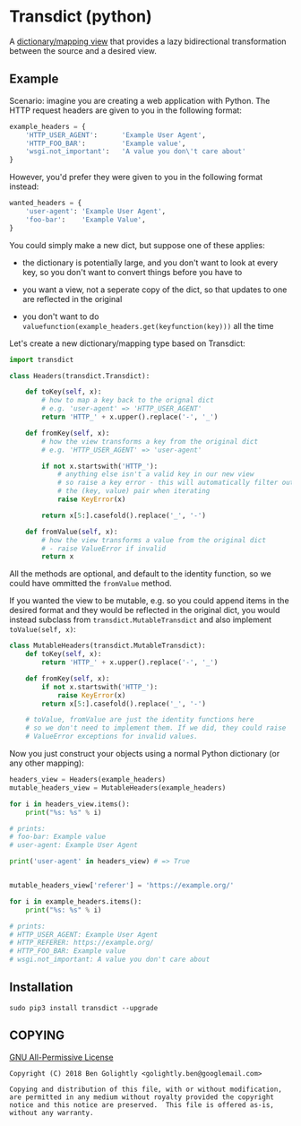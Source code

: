 Transdict (python)
==============

A [dictionary/mapping view](https://docs.python.org/3/library/stdtypes.html#dictionary-view-objects)
that provides a lazy bidirectional transformation between the source and a desired view.

Example
-------

Scenario: imagine you are creating a web application with Python. The HTTP
request headers are given to you in the following format:

```python
example_headers = {
    'HTTP_USER_AGENT':      'Example User Agent',
    'HTTP_FOO_BAR':         'Example value',
    'wsgi.not_important':   'A value you don\'t care about'
}
```


However, you'd prefer they were given to you in the following format instead:

```python
wanted_headers = {
    'user-agent': 'Example User Agent',
    'foo-bar':    'Example Value',
}
```

You could simply make a new dict, but suppose one of these applies:

* the dictionary is potentially large, and you don't want to look at every
key, so you don't want to convert things before you have to

* you want a view, not a seperate copy of the dict, so that updates to
one are reflected in the original

* you don't want to do `valuefunction(example_headers.get(keyfunction(key)))`
all the time


Let's create a new dictionary/mapping type based on Transdict:

```python
import transdict

class Headers(transdict.Transdict):

    def toKey(self, x):
        # how to map a key back to the orignal dict
        # e.g. 'user-agent' => 'HTTP_USER_AGENT'
        return 'HTTP_' + x.upper().replace('-', '_')

    def fromKey(self, x):
        # how the view transforms a key from the original dict
        # e.g. 'HTTP_USER_AGENT' => 'user-agent'

        if not x.startswith('HTTP_'):
            # anything else isn't a valid key in our new view
            # so raise a key error - this will automatically filter out
            # the (key, value) pair when iterating
            raise KeyError(x)

        return x[5:].casefold().replace('_', '-')

    def fromValue(self, x):
        # how the view transforms a value from the original dict
        # - raise ValueError if invalid
        return x
```

All the methods are optional, and default to the identity function, so
we could have ommitted the `fromValue` method.

If you wanted the view to be mutable, e.g. so you could append items in
the desired format and they would be reflected in the original dict,
you would instead subclass from `transdict.MutableTransdict` and also implement
`toValue(self, x)`:


```python
class MutableHeaders(transdict.MutableTransdict):
    def toKey(self, x):
        return 'HTTP_' + x.upper().replace('-', '_')

    def fromKey(self, x):
        if not x.startswith('HTTP_'):
            raise KeyError(x)
        return x[5:].casefold().replace('_', '-')

    # toValue, fromValue are just the identity functions here
    # so we don't need to implement them. If we did, they could raise
    # ValueError exceptions for invalid values.

```


Now you just construct your objects using a normal Python dictionary (or
any other mapping):

```python
headers_view = Headers(example_headers)
mutable_headers_view = MutableHeaders(example_headers)

for i in headers_view.items():
    print("%s: %s" % i)

# prints:
# foo-bar: Example value
# user-agent: Example User Agent

print('user-agent' in headers_view) # => True


mutable_headers_view['referer'] = 'https://example.org/'

for i in example_headers.items():
    print("%s: %s" % i)

# prints:
# HTTP_USER_AGENT: Example User Agent
# HTTP_REFERER: https://example.org/
# HTTP_FOO_BAR: Example value
# wsgi.not_important: A value you don't care about
```

Installation
------------

`sudo pip3 install transdict --upgrade`



COPYING
-------

[GNU All-Permissive License](https://www.gnu.org/licenses/license-list.en.html#GNUAllPermissive)

```
Copyright (C) 2018 Ben Golightly <golightly.ben@googlemail.com>

Copying and distribution of this file, with or without modification,
are permitted in any medium without royalty provided the copyright
notice and this notice are preserved.  This file is offered as-is,
without any warranty.
```

